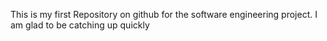 This is my first Repository on github for the software engineering project. I am glad to be catching up quickly

